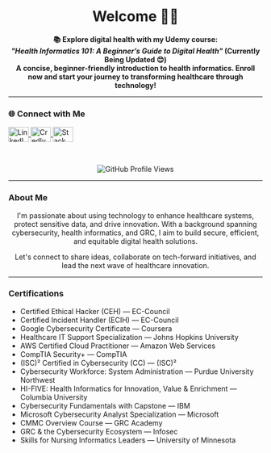 <h1 align="center">Welcome 👋🏾</h1>

<p align="center">
  <strong>📚 Explore digital health with my Udemy course: <br>
  <em>"Health Informatics 101: A Beginner’s Guide to Digital Health"</em> (Currently Being Updated 😊)<br>
  A concise, beginner-friendly introduction to health informatics. Enroll now and start your journey to transforming healthcare through technology!
  </strong>
</p>

---

### 🌐 Connect with Me

<p align="left">
  <a href="https://linkedin.com/in/alexiscollier" target="_blank">
    <img align="center" src="https://raw.githubusercontent.com/rahuldkjain/github-profile-readme-generator/master/src/images/icons/Social/linked-in-alt.svg" alt="LinkedIn" height="30" width="40" />
  </a>
  <a href="https://www.credly.com/users/alexis-collier/badges" target="_blank">
    <img align="center" src="https://www.svgrepo.com/show/331358/credly.svg" alt="Credly" height="30" width="40" />
  </a>
  <a href="https://stackoverflow.com/users/28971071/dr-alexis" target="_blank">
    <img align="center" src="https://upload.wikimedia.org/wikipedia/commons/e/ef/Stack_Overflow_icon.svg" alt="Stack Overflow" height="30" width="40" />
  </a>
</p>

<br>

<p align="center">
  <img src="https://komarev.com/ghpvc/?username=colla00&color=blue&style=for-the-badge" alt="GitHub Profile Views" />
</p>

---

###  About Me

<div align="center">
  I'm passionate about using technology to enhance healthcare systems, protect sensitive data, and drive innovation. With a background spanning cybersecurity, health informatics, and GRC, I aim to build secure, efficient, and equitable digital health solutions.

  Let's connect to share ideas, collaborate on tech-forward initiatives, and lead the next wave of healthcare innovation.
</div>

---

### Certifications

- Certified Ethical Hacker (CEH) — EC-Council  
- Certified Incident Handler (ECIH) — EC-Council  
- Google Cybersecurity Certificate — Coursera  
- Healthcare IT Support Specialization — Johns Hopkins University  
- AWS Certified Cloud Practitioner — Amazon Web Services  
- CompTIA Security+ — CompTIA  
- (ISC)² Certified in Cybersecurity (CC) — (ISC)²  
- Cybersecurity Workforce: System Administration — Purdue University Northwest  
- HI-FIVE: Health Informatics for Innovation, Value & Enrichment — Columbia University  
- Cybersecurity Fundamentals with Capstone — IBM  
- Microsoft Cybersecurity Analyst Specialization — Microsoft  
- CMMC Overview Course — GRC Academy  
- GRC & the Cybersecurity Ecosystem — Infosec  
- Skills for Nursing Informatics Leaders — University of Minnesota
